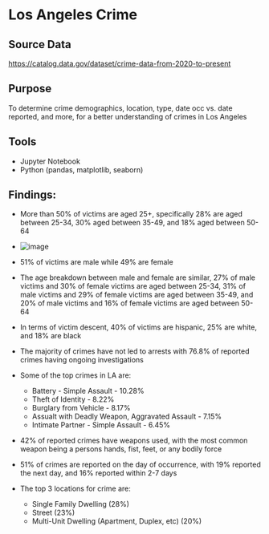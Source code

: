 # Los Angeles Crime
## Source Data
https://catalog.data.gov/dataset/crime-data-from-2020-to-present

## Purpose
To determine crime demographics, location, type, date occ vs. date reported, and more, for a better understanding of crimes in Los Angeles

## Tools
- Jupyter Notebook
- Python (pandas, matplotlib, seaborn)

## Findings:
- More than 50% of victims are aged 25+, specifically 28% are aged between 25-34, 30% aged between 35-49, and 18% aged between 50-64
- ![image](https://github.com/user-attachments/assets/c4918b94-bb6a-4cee-8a3d-d49fd90cdacd)

- 51% of victims are male while 49% are female
- The age breakdown between male and female are similar, 27% of male victims and 30% of female victims are aged between 25-34, 31% of male victims and 29% of female victims are aged between 35-49, and 20% of male victims and 16% of female victims are aged between 50-64
- In terms of victim descent, 40% of victims are hispanic, 25% are white, and 18% are black
- The majority of crimes have not led to arrests with 76.8% of reported crimes having ongoing investigations
- Some of the top crimes in LA are:
  - Battery - Simple Assault - 10.28%
  - Theft of Identity - 8.22%
  - Burglary from Vehicle - 8.17%
  - Assualt with Deadly Weapon, Aggravated Assault - 7.15%
  - Intimate Partner - Simple Assault - 6.45%
- 42% of reported crimes have weapons used, with the most common weapon being a persons hands, fist, feet, or any bodily force
- 51% of crimes are reported on the day of occurrence, with 19% reported the next day, and 16% reported within 2-7 days
- The top 3 locations for crime are:
  - Single Family Dwelling (28%)
  - Street (23%)
  - Multi-Unit Dwelling (Apartment, Duplex, etc) (20%)
